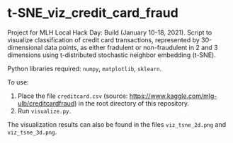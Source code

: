 # t-SNE_viz_credit_card_fraud
Project for MLH Local Hack Day: Build (January 10-18, 2021). Script to visualize classification of credit card transactions, represented by 30-dimensional data points, as either fradulent or non-fraudulent in 2 and 3 dimensions using t-distributed stochastic neighbor embedding (t-SNE).

Python libraries required: `numpy`, `matplotlib`, `sklearn`.

To use:
1. Place the file `creditcard.csv` (source: https://www.kaggle.com/mlg-ulb/creditcardfraud) in the root directory of this repository.
2. Run `visualize.py`.

The visualization results can also be found in the files `viz_tsne_2d.png` and `viz_tsne_3d.png`.